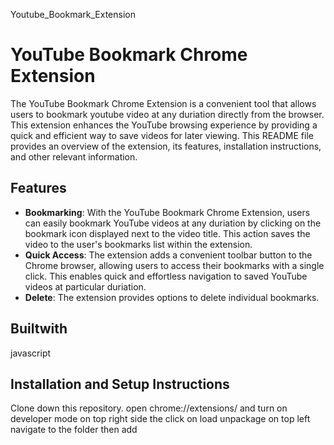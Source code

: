 Youtube_Bookmark_Extension

# YouTube Bookmark Chrome Extension

The YouTube Bookmark Chrome Extension is a convenient tool that allows users to bookmark youtube video at any duriation directly from the browser. This extension enhances the YouTube browsing experience by providing a quick and efficient way to save videos for later viewing. This README file provides an overview of the extension, its features, installation instructions, and other relevant information.

## Features

- **Bookmarking**: With the YouTube Bookmark Chrome Extension, users can easily bookmark YouTube videos at any duriation by clicking on the bookmark icon displayed next to the video title. This action saves the video to the user's bookmarks list within the extension.
- **Quick Access**: The extension adds a convenient toolbar button to the Chrome browser, allowing users to access their bookmarks with a single click. This enables quick and effortless navigation to saved YouTube videos at particular duriation.
- **Delete**: The extension provides options to delete individual bookmarks.

## Builtwith

javascript

## Installation and Setup Instructions

Clone down this repository.
open chrome://extensions/ and turn on developer mode on top right side
the click on load unpackage on top left navigate to the folder then add
